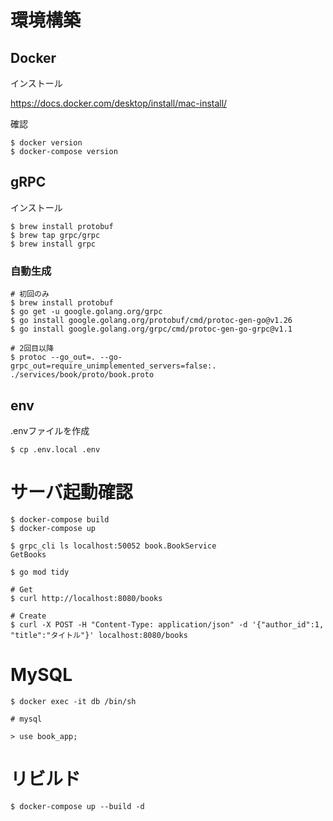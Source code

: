 # 環境構築
## Docker

インストール

https://docs.docker.com/desktop/install/mac-install/

確認
```
$ docker version
$ docker-compose version
```

## gRPC

インストール

```
$ brew install protobuf
$ brew tap grpc/grpc
$ brew install grpc
```

### 自動生成
```
# 初回のみ
$ brew install protobuf
$ go get -u google.golang.org/grpc
$ go install google.golang.org/protobuf/cmd/protoc-gen-go@v1.26
$ go install google.golang.org/grpc/cmd/protoc-gen-go-grpc@v1.1

# 2回目以降
$ protoc --go_out=. --go-grpc_out=require_unimplemented_servers=false:. ./services/book/proto/book.proto
```

## env

.envファイルを作成

```
$ cp .env.local .env
```

# サーバ起動確認

```
$ docker-compose build
$ docker-compose up

$ grpc_cli ls localhost:50052 book.BookService
GetBooks

$ go mod tidy

# Get
$ curl http://localhost:8080/books

# Create
$ curl -X POST -H "Content-Type: application/json" -d '{"author_id":1, "title":"タイトル"}' localhost:8080/books

```

# MySQL

```
$ docker exec -it db /bin/sh

# mysql

> use book_app;
```

# リビルド

```
$ docker-compose up --build -d
```
